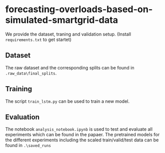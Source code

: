 # forecasting-overloads-based-on-simulated-smartgrid-data


We provide the dataset, traning and validation setup.
(Install `requirements.txt` to get startet)

## Dataset 
The raw dataset and the corresponding splits can be found in `.raw_data\final_splits`.
## Training
The script `train_lstm.py` can be used to train a new model.
## Evaluation
The notebook `analysis_notebook.ipynb` is used to test and evaluate all experiments which can be found in the papaer. 
The pretrained models for the different experiments including the scaled train/valid/test data can be found in `.\saved_runs`


